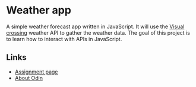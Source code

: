 # Weather app

A simple weather forecast app written in JavaScript. It will use the
[Visual crossing](https://www.visualcrossing.com/) weather API to gather the
weather data. The goal of this project is to learn how to interact with APIs in
JavaScript.

## Links

- [Assignment page](https://www.theodinproject.com/lessons/node-path-javascript-weather-app)
- [About Odin](https://www.theodinproject.com/about)
